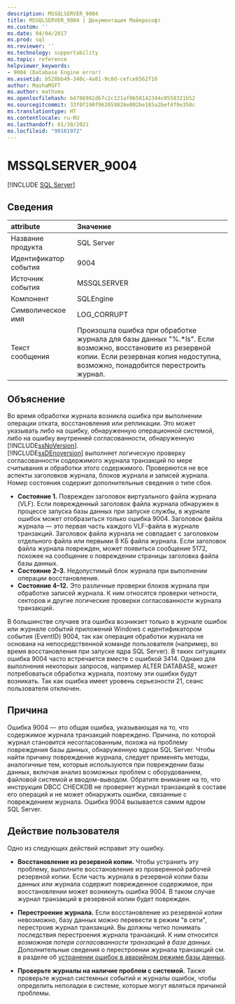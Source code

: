 ```yaml
---
description: MSSQLSERVER_9004
title: MSSQLSERVER_9004 | Документация Майкрософт
ms.custom: ''
ms.date: 04/04/2017
ms.prod: sql
ms.reviewer: ''
ms.technology: supportability
ms.topic: reference
helpviewer_keywords:
- 9004 (Database Engine error)
ms.assetid: b528bb49-340c-4a81-9c8d-cefce6562f16
author: MashaMSFT
ms.author: mathoma
ms.openlocfilehash: b4706982db7c2c121af0658142344c0558321b52
ms.sourcegitcommit: 33f0f190f962059826e002be165a2bef4f9e350c
ms.translationtype: HT
ms.contentlocale: ru-RU
ms.lasthandoff: 01/30/2021
ms.locfileid: "99161972"
---
```

# <a name="mssqlserver_9004"></a>MSSQLSERVER_9004
 [!INCLUDE [SQL Server](../../includes/applies-to-version/sqlserver.md)]
  
## <a name="details"></a>Сведения  
  
| attribute | Значение |  
| :-------- | :---- |  
|Название продукта|SQL Server|  
|Идентификатор события|9004|  
|Источник события|MSSQLSERVER|  
|Компонент|SQLEngine|  
|Символическое имя|LOG_CORRUPT|  
|Текст сообщения|Произошла ошибка при обработке журнала для базы данных "%.*ls".  Если возможно, восстановите из резервной копии. Если резервная копия недоступна, возможно, понадобится перестроить журнал.|  
  
## <a name="explanation"></a>Объяснение  
Во время обработки журнала возникла ошибка при выполнении операции отката, восстановления или репликации. Это может указывать либо на ошибку, обнаруженную операционной системой, либо на ошибку внутренней согласованности, обнаруженную [!INCLUDE[ssNoVersion](../../includes/ssnoversion-md.md)].  
[!INCLUDE[ssDEnoversion](../../includes/ssdenoversion-md.md)] выполняет логическую проверку согласованности содержимого журнала транзакций по мере считывания и обработки этого содержимого. Проверяются не все аспекты заголовков журнала, блоков журнала и записей журнала. Номер состояния содержит дополнительные сведения о типе сбоя.

 - **Состояние 1.** Поврежден заголовок виртуального файла журнала (VLF).  Если поврежденный заголовок файла журнала обнаружен в процессе запуска базы данных при запуске службы, в журнале ошибок может отобразиться только ошибка 9004. Заголовок файла журнала — это первая часть каждого VLF-файла в журнале транзакций. Заголовок файла журнала не совпадает с заголовком отдельного файла или первыми 8 КБ файла журнала. Если заголовок файла журнала поврежден, может появиться сообщение 5172, похожее на сообщение о повреждении страницы заголовка файла базы данных.
 - **Состояние 2–3.** Недопустимый блок журнала при выполнении операции восстановления.
 - **Состояние 4–12.** Это различные проверки блоков журнала при обработке записей журнала. К ним относятся проверки четности, секторов и другие логические проверки согласованности журнала транзакций.

В большинстве случаев эта ошибка возникает только в журнале ошибок или журнале событий приложений Windows с идентификатором события (EventID) 9004, так как операция обработки журнала не основана на непосредственной команде пользователя (например, во время восстановления при запуске ядра SQL Server). В таких ситуациях ошибка 9004 часто встречается вместе с ошибкой 3414. Однако для выполнения некоторых запросов, например ALTER DATABASE, может потребоваться обработка журнала, поэтому эти ошибки будут возникать. Так как ошибка имеет уровень серьезности 21, сеанс пользователя отключен.

## <a name="cause"></a>Причина
Ошибка 9004 — это общая ошибка, указывающая на то, что содержимое журнала транзакций повреждено. Причина, по которой журнал становится несогласованным, похожа на проблему повреждения базы данных, обнаруженную ядром SQL Server. Чтобы найти причину повреждения журнала, следует применять методы, аналогичные тем, которые используются при повреждении базы данных, включая анализ возможных проблем с оборудованием, файловой системой и вводом-выводом. Обратите внимание на то, что инструкция DBCC CHECKDB не проверяет журнал транзакций в составе его операций и не может обнаружить ошибки, связанные с повреждением журнала. Ошибка 9004 вызывается самим ядром SQL Server.

## <a name="user-action"></a>Действие пользователя  
Одно из следующих действий исправит эту ошибку.  
  
-   **Восстановление из резервной копии.**  Чтобы устранить эту проблему, выполните восстановление из проверенной рабочей резервной копии. Если часть журнала в резервной копии базы данных или журнала содержит поврежденное содержимое, при восстановлении может возникнуть ошибка 9004. В таком случае журнал транзакций в резервной копии будет поврежден.
  
-   **Перестроение журнала.**  Если восстановление из резервной копии невозможно, базу данных можно перевести в режим "в сети", перестроив журнал транзакций. Вы должны четко понимать последствия перестроения журнала транзакций. К ним относится *возможная потеря согласованности транзакций в базе данных*. Дополнительные сведения о перестроении журнала транзакций см. в разделе об [устранении ошибок в аварийном режиме базы данных](../../t-sql/database-console-commands/dbcc-checkdb-transact-sql.md#resolving-errors-in-database-emergency-mode).
  
-   **Проверьте журналы на наличие проблем с системой.** Также проверьте журнал системных событий и журналы ошибок, чтобы определить неполадки в системе, которые могут являться причиной проблемы.  
  
